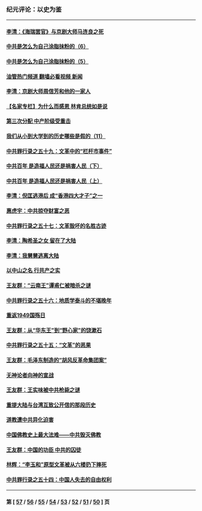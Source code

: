 ### 纪元评论：以史为鉴
---
#### [李清：《海瑞罢官》与京剧大师马连良之死](../../pages/nsc1028/n13412316.md?12090330) 
#### [中共是怎么为自己涂脂抹粉的（6）](../../pages/nsc1028/n13412021.md?12090330) 
#### [中共是怎么为自己涂脂抹粉的（5）](../../pages/nsc1028/n13405477.md?12090330) 
#### [油管热门频道 翻墙必看视频 新闻](ok?12090330)
#### [李清：京剧大师周信芳和他的一家人](../../pages/nsc1028/n13391411.md?12090330) 
#### [【名家专栏】为什么而感恩 林肯总统如是说](../../pages/nsc1028/n13402501.md?12090330) 
#### [第三次分配 中产阶级受重击](../../pages/nsc1028/n13401007.md?12090330) 
#### [我们从小到大学到的历史哪些是假的（11）](../../pages/nsc1028/n13395097.md?12090330) 
#### [中共罪行录之五十九：文革中的“栏杆市事件”](../../pages/nsc1028/n13390605.md?12090330) 
#### [中共百年 是造福人民还是祸害人民（下）](../../pages/nsc1028/n13389389.md?12090330) 
#### [中共百年 是造福人民还是祸害人民（上）](../../pages/nsc1028/n13388697.md?12090330) 
#### [李清：倪匡逃港后 成“香港四大才子”之一](../../pages/nsc1028/n13377522.md?12090330) 
#### [惠虎宇：中共掠夺财富之恶](../../pages/nsc1028/n13374142.md?12090330) 
#### [中共罪行录之五十七：文革毁坏的名胜古迹](../../pages/nsc1028/n13373282.md?12090330) 
#### [李清：陶希圣之女 留在了大陆](../../pages/nsc1028/n13367727.md?12090330) 
#### [李清：我舅舅逃离大陆](../../pages/nsc1028/n13343329.md?12090330) 
#### [以中山之名 行共产之实](../../pages/nsc1028/n13346437.md?12090330) 
#### [王友群：“云南王”谭甫仁被暗杀之谜](../../pages/nsc1028/n13357123.md?12090330) 
#### [中共罪行录之五十六：地质学泰斗的不堪晚年](../../pages/nsc1028/n13355675.md?12090330) 
#### [重返1949国殇日](../../pages/nsc1028/n13346372.md?12090330) 
#### [王友群：从“华东王”到“野心家”的饶漱石](../../pages/nsc1028/n13346037.md?12090330) 
#### [中共罪行录之五十五：“文革”的恶果](../../pages/nsc1028/n13324062.md?12090330) 
#### [王友群：毛泽东制造的“胡风反革命集团案”](../../pages/nsc1028/n13324909.md?12090330) 
#### [无神论者向神的宣战](../../pages/nsc1028/n13281535.md?12090330) 
#### [王友群：王实味被中共枪毙之谜](../../pages/nsc1028/n13307502.md?12090330) 
#### [重提大陆与台湾互致公开信的那段历史](../../pages/nsc1028/n13305095.md?12090330) 
#### [道教遭中共异化迫害](../../pages/nsc1028/n13281463.md?12090330) 
#### [中国佛教史上最大法难——中共毁灭佛教](../../pages/nsc1028/n13281397.md?12090330) 
#### [王友群：中国的功臣 中共的囚徒](../../pages/nsc1028/n13291790.md?12090330) 
#### [林辉：“李玉和”原型文革被从六楼扔下摔死](../../pages/nsc1028/n13291564.md?12090330) 
#### [中共罪行录之五十四：中国人失去的自由权利](../../pages/nsc1028/n13290123.md?12090330) 

---
#### 第 [ [57](./57.md?12090330) / [56](./56.md?12090330) / [55](./55.md?12090330) / [54](./54.md?12090330) / [53](./53.md?12090330) / [52](./52.md?12090330) / [51](./51.md?12090330) / [50](./50.md?12090330) ] 页
